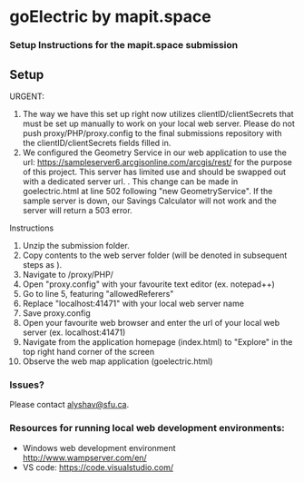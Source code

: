 # goElectric by mapit.space
### Setup Instructions for the mapit.space submission

## Setup
URGENT: 
1. The way we have this set up right now utilizes clientID/clientSecrets that must be set up manually to work on your local web server. Please do not push proxy/PHP/proxy.config to the final submissions repository with the clientID/clientSecrets fields filled in.
2. We configured the Geometry Service in our web application to use the url: https://sampleserver6.arcgisonline.com/arcgis/rest/ for the purpose of this project. This server has limited use and should be swapped out with a dedicated server url. . This change can be made in goelectric.html at line 502 following "new GeometryService". If the sample server is down, our Savings Calculator will not work and the server will return a 503 error.


Instructions
1. Unzip the submission folder.
2. Copy contents to the web server folder (will be denoted in subsequent steps as <www folder>).
3. Navigate to <www folder>/proxy/PHP/
4. Open "proxy.config" with your favourite text editor (ex. notepad++)
5. Go to line 5, featuring "allowedReferers"
6. Replace "localhost:41471" with your local web server name
7. Save proxy.config
8. Open your favourite web browser and enter the url of your local web server (ex. localhost:41471)
9. Navigate from the application homepage (index.html) to "Explore" in the top right hand corner of the screen
10. Observe the web map application (goelectric.html)


### Issues?
Please contact alyshav@sfu.ca.


### Resources for running local web development environments:
* Windows web development environment http://www.wampserver.com/en/
* VS code: https://code.visualstudio.com/